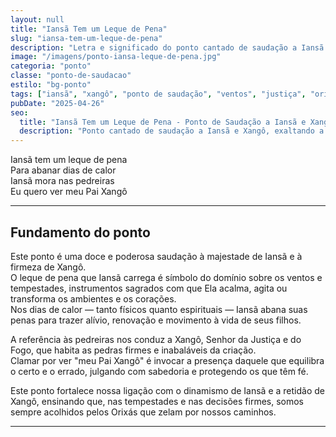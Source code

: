```yaml
---
layout: null
title: "Iansã Tem um Leque de Pena"
slug: "iansa-tem-um-leque-de-pena"
description: "Letra e significado do ponto cantado de saudação a Iansã e Xangô, celebrando a força dos ventos e a justiça divina na Umbanda."
image: "/imagens/ponto-iansa-leque-de-pena.jpg"
categoria: "ponto"
classe: "ponto-de-saudacao"
estilo: "bg-ponto"
tags: ["iansã", "xangô", "ponto de saudação", "ventos", "justiça", "orixás", "gira"]
pubDate: "2025-04-26"
seo:
  title: "Iansã Tem um Leque de Pena - Ponto de Saudação a Iansã e Xangô na Umbanda"
  description: "Ponto cantado de saudação a Iansã e Xangô, exaltando a força dos ventos e a justiça das pedreiras. Celebre a energia vibrante dos Orixás com este cântico de devoção."
---
```




Iansã tem um leque de pena  
Para abanar dias de calor  
Iansã mora nas pedreiras  
Eu quero ver meu Pai Xangô

---

## Fundamento do ponto

Este ponto é uma doce e poderosa saudação à majestade de Iansã e à firmeza de Xangô.  
O leque de pena que Iansã carrega é símbolo do domínio sobre os ventos e tempestades, instrumentos sagrados com que Ela acalma, agita ou transforma os ambientes e os corações.  
Nos dias de calor — tanto físicos quanto espirituais — Iansã abana suas penas para trazer alívio, renovação e movimento à vida de seus filhos.

A referência às pedreiras nos conduz a Xangô, Senhor da Justiça e do Fogo, que habita as pedras firmes e inabaláveis da criação.  
Clamar por ver "meu Pai Xangô" é invocar a presença daquele que equilibra o certo e o errado, julgando com sabedoria e protegendo os que têm fé.

Este ponto fortalece nossa ligação com o dinamismo de Iansã e a retidão de Xangô, ensinando que, nas tempestades e nas decisões firmes, somos sempre acolhidos pelos Orixás que zelam por nossos caminhos.

---

